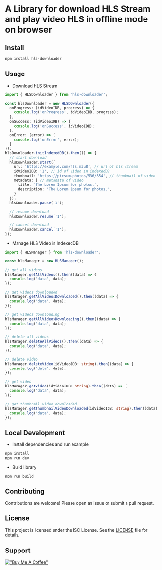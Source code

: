 # A Library for download HLS Stream and play video HLS in offline mode on browser

## Install
```bash
npm install hls-downloader
```

## Usage
- Download HLS Stream
```ts
import { HLSDownloader } from 'hls-downloader';

const hlsDownloader = new HLSDownloader({
  onProgress: (idVideoIDB, progress) => {
    console.log('onProgress', idVideoIDB, progress);
  },
  onSuccess: (idVideoIDB) => {
    console.log('onSuccess', idVideoIDB);
  },
  onError: (error) => {
    console.log('onError', error);
  }
});
hlsDownloader.initIndexedDB().then(() => {
  // start download
  hlsDownloader.start({
    url: 'https://example.com/hls.m3u8', // url of hls stream
    idVideoIDB: '1', // id of video in indexedDB
    thumbnail: 'https://picsum.photos/536/354', // thumbnail of video
    metadata: { // metadata of video
      title: 'The Lorem Ipsum for photos.',
      description: 'The Lorem Ipsum for photos.',
    }
  });
  hlsDownloader.pause('1');

  // resume download
  hlsDownloader.resume('1');

  // cancel download
  hlsDownloader.cancel('1');
});
```

- Manage HLS Video in IndexedDB
```ts
import { HLSManager } from 'hls-downloader';

const hlsManager = new HLSManager();

// get all videos 
hlsManager.getAllVideos().then((data) => {
  console.log('data', data);
});

// get videos downloaded
hlsManager.getAllVideosDownloaded().then((data) => {
  console.log('data', data);
});

// get videos downloading
hlsManager.getAllVideosDownloading().then((data) => {
  console.log('data', data);
});

// delete all videos
hlsManager.deleteAllVideos().then((data) => {
  console.log('data', data);
});

// delete video
hlsManager.deleteVideo(idVideoIDB: string).then((data) => {
  console.log('data', data);
});

// get video
hlsManager.getVideo(idVideoIDB: string).then((data) => {
  console.log('data', data);
});

// get thumbnail video downloaded
hlsManager.getThumbnailVideoDownloaded(idVideoIDB: string).then((data) => {
  console.log('data', data);
});
```

## Local Development

- Install dependencies and run example
```bash
npm install
npm run dev
```
- Build library
```bash
npm run build
```

## Contributing

Contributions are welcome! Please open an issue or submit a pull request.

## License

This project is licensed under the ISC License. See the [LICENSE](LICENSE) file for details.

## Support
[!["Buy Me A Coffee"](https://www.buymeacoffee.com/assets/img/custom_images/orange_img.png)](https://buymeacoffee.com/caokhahieut)